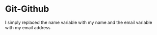 # Git-Github
I simply replaced the name variable with my name and the email variable with my email address
